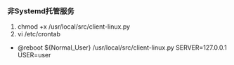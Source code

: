 ### 非Systemd托管服务
1. chmod +x /usr/local/src/client-linux.py
2. vi /etc/crontab
- @reboot ${Normal_User} /usr/local/src/client-linux.py SERVER=127.0.0.1 USER=user
